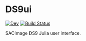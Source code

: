 # DS9ui

[![Dev](https://img.shields.io/badge/docs-dev-blue.svg)](https://astrozot.github.io/DS9ui.jl/)
[![Build Status](https://github.com/astrozot/DS9ui.jl/actions/workflows/CI.yml/badge.svg?branch=main)](https://github.com/astrozot/DS9ui.jl/actions/workflows/CI.yml?query=branch%3Amain)

SAOImage DS9 Julia user interface.